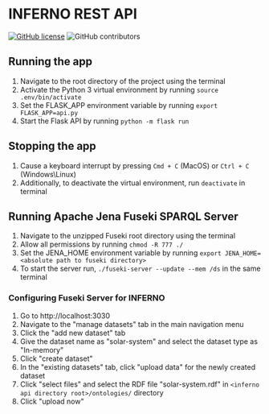 # INFERNO REST API
[![GitHub license](https://img.shields.io/github/license/codeSmart2307/inferno-api)](https://github.com/codeSmart2307/inferno-api/blob/master/LICENSE)
![GitHub contributors](https://img.shields.io/github/contributors/codeSmart2307/inferno-api)

## Running the app

1. Navigate to the root directory of the project using the terminal
2. Activate the Python 3 virtual environment by running `source .env/bin/activate`
3. Set the FLASK_APP environment variable by running `export FLASK_APP=api.py`
4. Start the Flask API by running `python -m flask run`

## Stopping the app

1. Cause a keyboard interrupt by pressing `Cmd + C` (MacOS) or `Ctrl + C` (Windows\Linux)
2. Additionally, to deactivate the virtual environment, run `deactivate` in terminal

## Running Apache Jena Fuseki SPARQL Server

1. Navigate to the unzipped Fuseki root directory using the terminal
2. Allow all permissions by running `chmod -R 777 ./`
3. Set the JENA_HOME environment variable by running `export JENA_HOME=<absolute path to fuseki directory>`
4. To start the server run, `./fuseki-server --update --mem /ds` in the same terminal

### Configuring Fuseki Server for INFERNO

1. Go to http://localhost:3030
2. Navigate to the "manage datasets" tab in the main navigation menu
3. Click the "add new dataset" tab
4. Give the dataset name as "solar-system" and select the dataset type as "In-memory"
5. Click "create dataset"
6. In the "existing datasets" tab, click "upload data" for the newly created dataset
7. Click "select files" and select the RDF file "solar-system.rdf" in `<inferno api directory root>/ontologies/` directory
8. Click "upload now"
